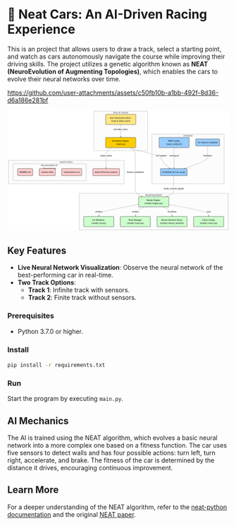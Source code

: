 # 🚗 Neat Cars: An AI-Driven Racing Experience

This is an project that allows users to draw a track, select a starting point, and watch as cars autonomously navigate the course while improving their driving skills. The project utilizes a genetic algorithm known as **NEAT (NeuroEvolution of Augmenting Topologies)**, which enables the cars to evolve their neural networks over time.


https://github.com/user-attachments/assets/c50fb10b-a1bb-492f-8d36-d6a186e281bf

![Diagram](diagram.png)



## Key Features
- **Live Neural Network Visualization**: Observe the neural network of the best-performing car in real-time.
- **Two Track Options**:
  - **Track 1**: Infinite track with sensors.
  - **Track 2**: Finite track without sensors.

### Prerequisites
- Python 3.7.0 or higher.

### Install
```bash
pip install -r requirements.txt
```

### Run
Start the program by executing `main.py`. 

## AI Mechanics
The AI is trained using the NEAT algorithm, which evolves a basic neural network into a more complex one based on a fitness function. The car uses five sensors to detect walls and has four possible actions: turn left, turn right, accelerate, and brake. The fitness of the car is determined by the distance it drives, encouraging continuous improvement.


## Learn More
For a deeper understanding of the NEAT algorithm, refer to the [neat-python documentation](https://neat-python.readthedocs.io/en/latest/neat_overview.html) and the original [NEAT paper](https://nn.cs.utexas.edu/downloads/papers/stanley.ec02.pdf).
